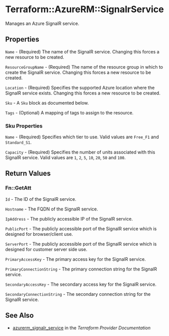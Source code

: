 # Terraform::AzureRM::SignalrService

Manages an Azure SignalR service.

## Properties

`Name` - (Required) The name of the SignalR service. Changing this forces a new resource to be created.

`ResourceGroupName` - (Required) The name of the resource group in which to create the SignalR service. Changing this forces a new resource to be created.

`Location` - (Required) Specifies the supported Azure location where the SignalR service exists. Changing this forces a new resource to be created.

`Sku` - A `Sku` block as documented below.

`Tags` - (Optional) A mapping of tags to assign to the resource.

### Sku Properties

`Name` - (Required) Specifies which tier to use. Valid values are `Free_F1` and `Standard_S1`.

`Capacity` - (Required) Specifies the number of units associated with this SignalR service. Valid values are `1`, `2`, `5`, `10`, `20`, `50` and `100`.


## Return Values

### Fn::GetAtt

`Id` - The ID of the SignalR service.

`Hostname` - The FQDN of the SignalR service.

`IpAddress` - The publicly accessible IP of the SignalR service.

`PublicPort` - The publicly accessible port of the SignalR service which is designed for browser/client use.

`ServerPort` - The publicly accessible port of the SignalR service which is designed for customer server side use.

`PrimaryAccessKey` - The primary access key for the SignalR service.

`PrimaryConnectionString` - The primary connection string for the SignalR service.

`SecondaryAccessKey` - The secondary access key for the SignalR service.

`SecondaryConnectionString` - The secondary connection string for the SignalR service.

## See Also

* [azurerm_signalr_service](https://www.terraform.io/docs/providers/azurerm/r/signalr_service.html) in the _Terraform Provider Documentation_